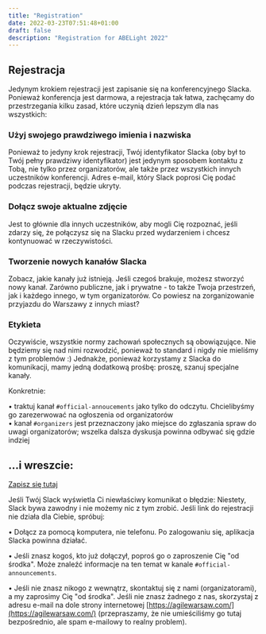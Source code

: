 ```yaml
---
title: "Registration"
date: 2022-03-23T07:51:48+01:00
draft: false
description: "Registration for ABELight 2022"
---
```


## Rejestracja

Jedynym krokiem rejestracji jest zapisanie się na konferencyjnego Slacka.
Ponieważ konferencja jest darmowa, a rejestracja tak łatwa, zachęcamy do przestrzegania kilku zasad, które uczynią dzień lepszym dla nas wszystkich:

### Użyj swojego prawdziwego imienia i nazwiska

Ponieważ to jedyny krok rejestracji, Twój identyfikator Slacka (oby był to Twój pełny prawdziwy identyfikator) jest jedynym sposobem kontaktu z Tobą, nie tylko przez organizatorów, ale także przez wszystkich innych uczestników konferencji.
Adres e-mail, który Slack poprosi Cię podać podczas rejestracji, będzie ukryty.

### Dołącz swoje aktualne zdjęcie

Jest to głównie dla innych uczestników, aby mogli Cię rozpoznać, jeśli zdarzy się, że połączysz się na Slacku przed wydarzeniem i chcesz kontynuować w rzeczywistości.

### Tworzenie nowych kanałów Slacka

Zobacz, jakie kanały już istnieją. Jeśli czegoś brakuje, możesz stworzyć nowy kanał. Zarówno publiczne, jak i prywatne - to także Twoja przestrzeń, jak i każdego innego, w tym organizatorów. Co powiesz na zorganizowanie przyjazdu do Warszawy z innych miast?

### Etykieta

Oczywiście, wszystkie normy zachowań społecznych są obowiązujące. Nie będziemy się nad nimi rozwodzić, ponieważ to standard i nigdy nie mieliśmy z tym problemów :)
Jednakże, ponieważ korzystamy z Slacka do komunikacji, mamy jedną dodatkową prośbę: proszę, szanuj specjalne kanały.

Konkretnie:

   • traktuj kanał `#official-annoucements` jako tylko do odczytu. Chcielibyśmy go zarezerwować na ogłoszenia od organizatorów  
   • kanał `#organizers` jest przeznaczony jako miejsce do zgłaszania spraw do uwagi organizatorów; wszelka dalsza dyskusja powinna odbywać się gdzie indziej

## ...i wreszcie:

[Zapisz się tutaj](https://join.slack.com/t/abelight2024/shared_invite/zt-2bzcalr4l-XfrCA9eLtTVYv2erus2dUA)

Jeśli Twój Slack wyświetla Ci niewłaściwy komunikat o błędzie:
Niestety, Slack bywa zawodny i nie możemy nic z tym zrobić. Jeśli link do rejestracji nie działa dla Ciebie, spróbuj:

   • Dołącz za pomocą komputera, nie telefonu. Po zalogowaniu się, aplikacja Slacka powinna działać.

   • Jeśli znasz kogoś, kto już dołączył, poproś go o zaproszenie Cię "od środka". Może znaleźć informacje na ten temat w kanale `#official-announcements`.
    
   • Jeśli nie znasz nikogo z wewnątrz, skontaktuj się z nami (organizatorami), a my zaprosimy Cię "od środka". Jeśli nie znasz żadnego z nas, skorzystaj z adresu e-mail na dole strony internetowej [https://agilewarsaw.com/](https://agilewarsaw.com/) (przepraszamy, że nie umieściliśmy go tutaj bezpośrednio, ale spam e-mailowy to realny problem).